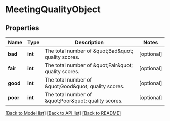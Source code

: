 # MeetingQualityObject

## Properties
Name | Type | Description | Notes
------------ | ------------- | ------------- | -------------
**bad** | **int** | The total number of &amp;quot;Bad&amp;quot; quality scores. | [optional] 
**fair** | **int** | The total number of &amp;quot;Fair&amp;quot; quality scores. | [optional] 
**good** | **int** | The total number of &amp;quot;Good&amp;quot; quality scores. | [optional] 
**poor** | **int** | The total number of &amp;quot;Poor&amp;quot; quality scores. | [optional] 

[[Back to Model list]](../README.md#documentation-for-models) [[Back to API list]](../README.md#documentation-for-api-endpoints) [[Back to README]](../README.md)

